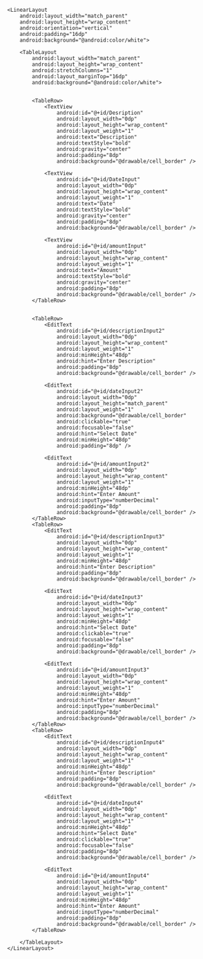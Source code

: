 <?xml version="1.0" encoding="utf-8"?>
<ScrollView xmlns:android="http://schemas.android.com/apk/res/android"
    android:layout_width="match_parent"
    android:layout_height="match_parent">

    <LinearLayout
        android:layout_width="match_parent"
        android:layout_height="wrap_content"
        android:orientation="vertical"
        android:padding="16dp"
        android:background="@android:color/white">

        <TableLayout
            android:layout_width="match_parent"
            android:layout_height="wrap_content"
            android:stretchColumns="1"
            android:layout_marginTop="16dp"
            android:background="@android:color/white">


            <TableRow>
                <TextView
                    android:id="@+id/Desription"
                    android:layout_width="0dp"
                    android:layout_height="wrap_content"
                    android:layout_weight="1"
                    android:text="Description"
                    android:textStyle="bold"
                    android:gravity="center"
                    android:padding="8dp"
                    android:background="@drawable/cell_border" />

                <TextView
                    android:id="@+id/DateInput"
                    android:layout_width="0dp"
                    android:layout_height="wrap_content"
                    android:layout_weight="1"
                    android:text="Date"
                    android:textStyle="bold"
                    android:gravity="center"
                    android:padding="8dp"
                    android:background="@drawable/cell_border" />

                <TextView
                    android:id="@+id/amountInput"
                    android:layout_width="0dp"
                    android:layout_height="wrap_content"
                    android:layout_weight="1"
                    android:text="Amount"
                    android:textStyle="bold"
                    android:gravity="center"
                    android:padding="8dp"
                    android:background="@drawable/cell_border" />
            </TableRow>


            <TableRow>
                <EditText
                    android:id="@+id/descriptionInput2"
                    android:layout_width="0dp"
                    android:layout_height="wrap_content"
                    android:layout_weight="1"
                    android:minHeight="48dp"
                    android:hint="Enter Description"
                    android:padding="8dp"
                    android:background="@drawable/cell_border" />

                <EditText
                    android:id="@+id/dateInput2"
                    android:layout_width="0dp"
                    android:layout_height="match_parent"
                    android:layout_weight="1"
                    android:background="@drawable/cell_border"
                    android:clickable="true"
                    android:focusable="false"
                    android:hint="Select Date"
                    android:minHeight="48dp"
                    android:padding="8dp" />

                <EditText
                    android:id="@+id/amountInput2"
                    android:layout_width="0dp"
                    android:layout_height="wrap_content"
                    android:layout_weight="1"
                    android:minHeight="48dp"
                    android:hint="Enter Amount"
                    android:inputType="numberDecimal"
                    android:padding="8dp"
                    android:background="@drawable/cell_border" />
            </TableRow>
            <TableRow>
                <EditText
                    android:id="@+id/descriptionInput3"
                    android:layout_width="0dp"
                    android:layout_height="wrap_content"
                    android:layout_weight="1"
                    android:minHeight="48dp"
                    android:hint="Enter Description"
                    android:padding="8dp"
                    android:background="@drawable/cell_border" />

                <EditText
                    android:id="@+id/dateInput3"
                    android:layout_width="0dp"
                    android:layout_height="wrap_content"
                    android:layout_weight="1"
                    android:minHeight="48dp"
                    android:hint="Select Date"
                    android:clickable="true"
                    android:focusable="false"
                    android:padding="8dp"
                    android:background="@drawable/cell_border" />

                <EditText
                    android:id="@+id/amountInput3"
                    android:layout_width="0dp"
                    android:layout_height="wrap_content"
                    android:layout_weight="1"
                    android:minHeight="48dp"
                    android:hint="Enter Amount"
                    android:inputType="numberDecimal"
                    android:padding="8dp"
                    android:background="@drawable/cell_border" />
            </TableRow>
            <TableRow>
                <EditText
                    android:id="@+id/descriptionInput4"
                    android:layout_width="0dp"
                    android:layout_height="wrap_content"
                    android:layout_weight="1"
                    android:minHeight="48dp"
                    android:hint="Enter Description"
                    android:padding="8dp"
                    android:background="@drawable/cell_border" />

                <EditText
                    android:id="@+id/dateInput4"
                    android:layout_width="0dp"
                    android:layout_height="wrap_content"
                    android:layout_weight="1"
                    android:minHeight="48dp"
                    android:hint="Select Date"
                    android:clickable="true"
                    android:focusable="false"
                    android:padding="8dp"
                    android:background="@drawable/cell_border" />

                <EditText
                    android:id="@+id/amountInput4"
                    android:layout_width="0dp"
                    android:layout_height="wrap_content"
                    android:layout_weight="1"
                    android:minHeight="48dp"
                    android:hint="Enter Amount"
                    android:inputType="numberDecimal"
                    android:padding="8dp"
                    android:background="@drawable/cell_border" />
            </TableRow>

        </TableLayout>
    </LinearLayout>
</ScrollView>
